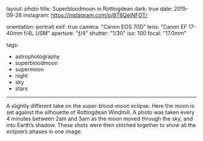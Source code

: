 layout: photo
title: Superbloodmoon in Rottingdean
dark: true
date: 2015-09-28
instagram: https://instagram.com/p/8T6QeiNFOT/

orientation: portrait
exif: true
camera: "Canon EOS 70D"
lens: "Canon EF 17-40mm f/4L USM"
aperture: "ƒ/4"
shutter: "1/30"
iso: 100
focal: "17.0mm"

tags:
  - astrophotography
  - superbloodmoon
  - supermoon
  - night
  - sky
  - stars
---

A slightly different take on the super-blood-moon eclipse. Here the moon is set against the silhouette of Rottingdean Windmill. A photo was taken every 4 minutes between 2am and 3am as the moon moved through the sky, and into Earth’s shadow. These shots were then stitched together to show all the eclipse’s phases in one image.
